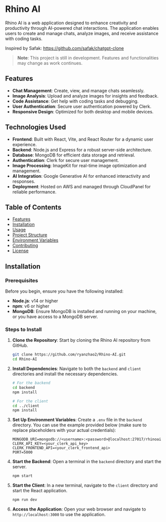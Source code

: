 # Rhino AI

Rhino AI is a web application designed to enhance creativity and productivity through AI-powered chat interactions. The application enables users to create and manage chats, analyze images, and receive assistance with coding tasks.

Inspired by Safak: https://github.com/safak/chatgpt-clone

> **Note**: This project is still in development. Features and functionalities may change as work continues.

## Features

- **Chat Management**: Create, view, and manage chats seamlessly.
- **Image Analysis**: Upload and analyze images for insights and feedback.
- **Code Assistance**: Get help with coding tasks and debugging.
- **User Authentication**: Secure user authentication powered by Clerk.
- **Responsive Design**: Optimized for both desktop and mobile devices.

## Technologies Used

- **Frontend**: Built with React, Vite, and React Router for a dynamic user experience.
- **Backend**: Node.js and Express for a robust server-side architecture.
- **Database**: MongoDB for efficient data storage and retrieval.
- **Authentication**: Clerk for secure user management.
- **Image Processing**: ImageKit for real-time image optimization and management.
- **AI Integration**: Google Generative AI for enhanced interactivity and responses.
- **Deployment**: Hosted on AWS and managed through CloudPanel for reliable performance.

## Table of Contents

- [Features](#features)
- [Installation](#installation)
- [Usage](#usage)
- [Project Structure](#project-structure)
- [Environment Variables](#environment-variables)
- [Contributing](#contributing)
- [License](#license)

## Installation

### Prerequisites

Before you begin, ensure you have the following installed:

- **Node.js**: v14 or higher
- **npm**: v6 or higher
- **MongoDB**: Ensure MongoDB is installed and running on your machine, or you have access to a MongoDB server.

### Steps to Install

1. **Clone the Repository**: Start by cloning the Rhino AI repository from GitHub.

   ```bash
   git clone https://github.com/ryanzhao2/Rhino-AI.git
   cd Rhino-AI
   ```

2. **Install Dependencies**: Navigate to both the `backend` and `client` directories and install the necessary dependencies.

   ```bash
   # For the backend
   cd backend
   npm install

   # For the client
   cd ../client
   npm install
   ```

3. **Set Up Environment Variables**: Create a `.env` file in the `backend` directory. You can use the example provided below (make sure to replace placeholders with your actual credentials):

   ```env
   MONGODB_URI=mongodb://<username>:<password>@localhost:27017/rhinoai
   CLERK_API_KEY=<your_clerk_api_key>
   CLERK_FRONTEND_API=<your_clerk_frontend_api>
   PORT=5000
   ```

4. **Start the Backend**: Open a terminal in the `backend` directory and start the server.

   ```bash
   npm start
   ```

5. **Start the Client**: In a new terminal, navigate to the `client` directory and start the React application.

   ```bash
   npm run dev
   ```

6. **Access the Application**: Open your web browser and navigate to `http://localhost:3000` to use the application.
